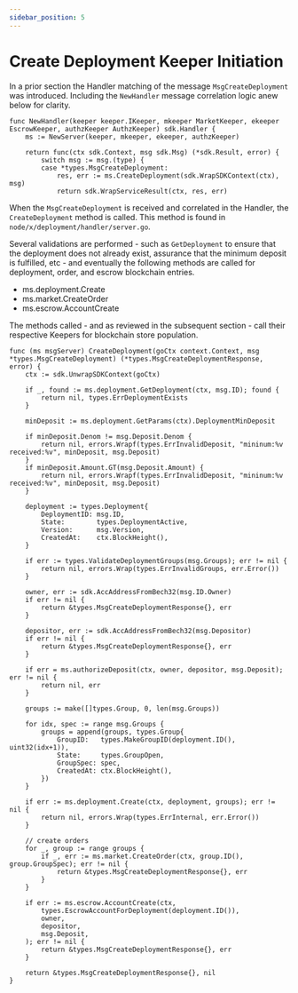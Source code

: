 ```yaml
---
sidebar_position: 5
---
```


# Create Deployment Keeper Initiation

In a prior section the Handler matching of the message `MsgCreateDeployment` was introduced.  Including the `NewHandler` message correlation logic anew below for clarity.

```
func NewHandler(keeper keeper.IKeeper, mkeeper MarketKeeper, ekeeper EscrowKeeper, authzKeeper AuthzKeeper) sdk.Handler {
	ms := NewServer(keeper, mkeeper, ekeeper, authzKeeper)

	return func(ctx sdk.Context, msg sdk.Msg) (*sdk.Result, error) {
		switch msg := msg.(type) {
		case *types.MsgCreateDeployment:
			res, err := ms.CreateDeployment(sdk.WrapSDKContext(ctx), msg)
			return sdk.WrapServiceResult(ctx, res, err)
```

When the `MsgCreateDeployment` is received and correlated in the Handler, the `CreateDeployment` method is called.  This method is found in `node/x/deployment/handler/server.go`.

Several validations are performed - such as `GetDeployment` to ensure that the deployment does not already exist, assurance that the minimum deposit is fulfilled, etc - and eventually the following methods are called for deployment, order, and escrow blockchain entries.

* ms.deployment.Create
* ms.market.CreateOrder
* ms.escrow.AccountCreate

The methods called - and as reviewed in the subsequent section - call their respective Keepers for blockchain store population.

```
func (ms msgServer) CreateDeployment(goCtx context.Context, msg *types.MsgCreateDeployment) (*types.MsgCreateDeploymentResponse, error) {
	ctx := sdk.UnwrapSDKContext(goCtx)

	if _, found := ms.deployment.GetDeployment(ctx, msg.ID); found {
		return nil, types.ErrDeploymentExists
	}

	minDeposit := ms.deployment.GetParams(ctx).DeploymentMinDeposit

	if minDeposit.Denom != msg.Deposit.Denom {
		return nil, errors.Wrapf(types.ErrInvalidDeposit, "mininum:%v received:%v", minDeposit, msg.Deposit)
	}
	if minDeposit.Amount.GT(msg.Deposit.Amount) {
		return nil, errors.Wrapf(types.ErrInvalidDeposit, "mininum:%v received:%v", minDeposit, msg.Deposit)
	}

	deployment := types.Deployment{
		DeploymentID: msg.ID,
		State:        types.DeploymentActive,
		Version:      msg.Version,
		CreatedAt:    ctx.BlockHeight(),
	}

	if err := types.ValidateDeploymentGroups(msg.Groups); err != nil {
		return nil, errors.Wrap(types.ErrInvalidGroups, err.Error())
	}

	owner, err := sdk.AccAddressFromBech32(msg.ID.Owner)
	if err != nil {
		return &types.MsgCreateDeploymentResponse{}, err
	}

	depositor, err := sdk.AccAddressFromBech32(msg.Depositor)
	if err != nil {
		return &types.MsgCreateDeploymentResponse{}, err
	}

	if err = ms.authorizeDeposit(ctx, owner, depositor, msg.Deposit); err != nil {
		return nil, err
	}

	groups := make([]types.Group, 0, len(msg.Groups))

	for idx, spec := range msg.Groups {
		groups = append(groups, types.Group{
			GroupID:   types.MakeGroupID(deployment.ID(), uint32(idx+1)),
			State:     types.GroupOpen,
			GroupSpec: spec,
			CreatedAt: ctx.BlockHeight(),
		})
	}

	if err := ms.deployment.Create(ctx, deployment, groups); err != nil {
		return nil, errors.Wrap(types.ErrInternal, err.Error())
	}

	// create orders
	for _, group := range groups {
		if _, err := ms.market.CreateOrder(ctx, group.ID(), group.GroupSpec); err != nil {
			return &types.MsgCreateDeploymentResponse{}, err
		}
	}

	if err := ms.escrow.AccountCreate(ctx,
		types.EscrowAccountForDeployment(deployment.ID()),
		owner,
		depositor,
		msg.Deposit,
	); err != nil {
		return &types.MsgCreateDeploymentResponse{}, err
	}

	return &types.MsgCreateDeploymentResponse{}, nil
}
```